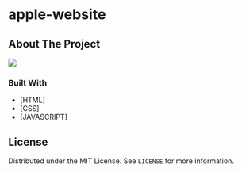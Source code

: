# apple-website

<!-- ABOUT THE PROJECT -->

## About The Project

<img src="/img/apple-clone-ahyoung.gif">

### Built With

- [HTML]
- [CSS]
- [JAVASCRIPT]

<!-- LICENSE -->

## License

Distributed under the MIT License. See `LICENSE` for more information.
